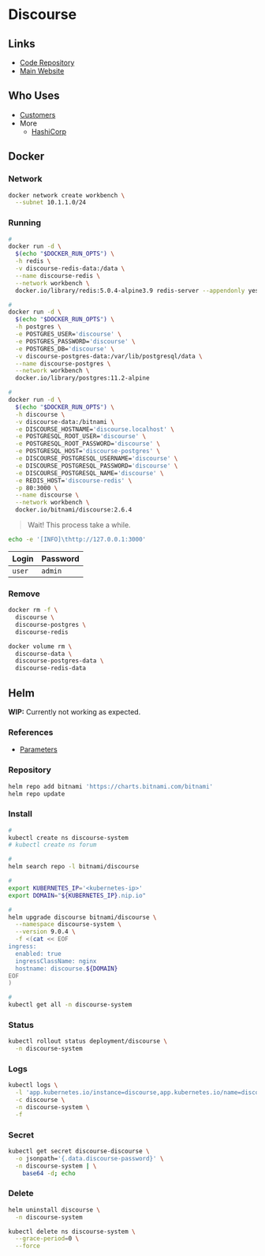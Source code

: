 # Discourse

## Links

- [Code Repository](https://github.com/discourse/discourse)
- [Main Website](https://discourse.org)

## Who Uses

- [Customers](https://discourse.org/customers)
- More
  - [HashiCorp](https://discuss.hashicorp.com)

## Docker

### Network

```sh
docker network create workbench \
  --subnet 10.1.1.0/24
```

### Running

```sh
#
docker run -d \
  $(echo "$DOCKER_RUN_OPTS") \
  -h redis \
  -v discourse-redis-data:/data \
  --name discourse-redis \
  --network workbench \
  docker.io/library/redis:5.0.4-alpine3.9 redis-server --appendonly yes

#
docker run -d \
  $(echo "$DOCKER_RUN_OPTS") \
  -h postgres \
  -e POSTGRES_USER='discourse' \
  -e POSTGRES_PASSWORD='discourse' \
  -e POSTGRES_DB='discourse' \
  -v discourse-postgres-data:/var/lib/postgresql/data \
  --name discourse-postgres \
  --network workbench \
  docker.io/library/postgres:11.2-alpine

#
docker run -d \
  $(echo "$DOCKER_RUN_OPTS") \
  -h discourse \
  -v discourse-data:/bitnami \
  -e DISCOURSE_HOSTNAME='discourse.localhost' \
  -e POSTGRESQL_ROOT_USER='discourse' \
  -e POSTGRESQL_ROOT_PASSWORD='discourse' \
  -e POSTGRESQL_HOST='discourse-postgres' \
  -e DISCOURSE_POSTGRESQL_USERNAME='discourse' \
  -e DISCOURSE_POSTGRESQL_PASSWORD='discourse' \
  -e DISCOURSE_POSTGRESQL_NAME='discourse' \
  -e REDIS_HOST='discourse-redis' \
  -p 80:3000 \
  --name discourse \
  --network workbench \
  docker.io/bitnami/discourse:2.6.4
```

> Wait! This process take a while.

```sh
echo -e '[INFO]\thttp://127.0.0.1:3000'
```

| Login  | Password |
| ------ | -------- |
| `user` | `admin`  |

### Remove

```sh
docker rm -f \
  discourse \
  discourse-postgres \
  discourse-redis

docker volume rm \
  discourse-data \
  discourse-postgres-data \
  discourse-redis-data
```

## Helm

**WIP:** Currently not working as expected.

### References

- [Parameters](https://github.com/bitnami/charts/tree/main/bitnami/discourse#parameters)

### Repository

```sh
helm repo add bitnami 'https://charts.bitnami.com/bitnami'
helm repo update
```

### Install

```sh
#
kubectl create ns discourse-system
# kubectl create ns forum

#
helm search repo -l bitnami/discourse

#
export KUBERNETES_IP='<kubernetes-ip>'
export DOMAIN="${KUBERNETES_IP}.nip.io"

#
helm upgrade discourse bitnami/discourse \
  --namespace discourse-system \
  --version 9.0.4 \
  -f <(cat << EOF
ingress:
  enabled: true
  ingressClassName: nginx
  hostname: discourse.${DOMAIN}
EOF
)

#
kubectl get all -n discourse-system
```

### Status

```sh
kubectl rollout status deployment/discourse \
  -n discourse-system
```

### Logs

```sh
kubectl logs \
  -l 'app.kubernetes.io/instance=discourse,app.kubernetes.io/name=discourse' \
  -c discourse \
  -n discourse-system \
  -f
```

### Secret

<!--
username: user
-->

```sh
kubectl get secret discourse-discourse \
  -o jsonpath='{.data.discourse-password}' \
  -n discourse-system | \
    base64 -d; echo
```

### Delete

```sh
helm uninstall discourse \
  -n discourse-system

kubectl delete ns discourse-system \
  --grace-period=0 \
  --force
```

